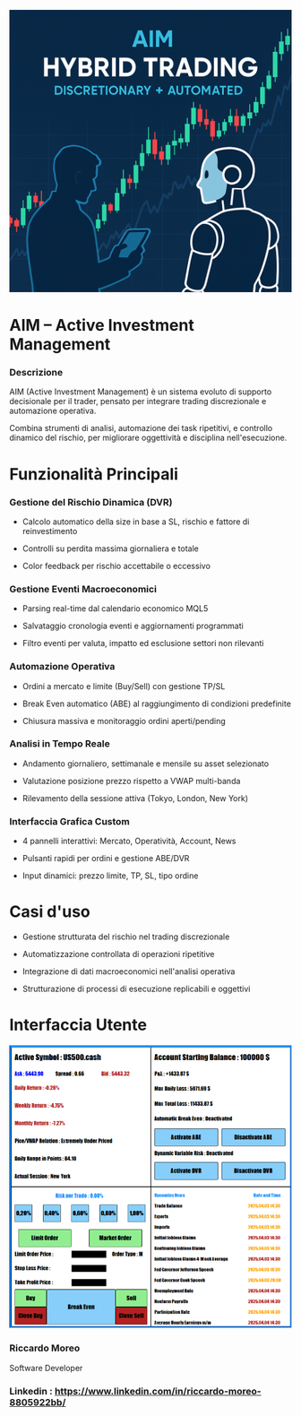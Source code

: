 ![Preview](snapshot/AIM.png)

# AIM – Active Investment Management

### Descrizione

AIM (Active Investment Management) è un sistema evoluto di supporto decisionale per il trader, pensato per integrare trading discrezionale e automazione operativa.

Combina strumenti di analisi, automazione dei task ripetitivi, e controllo dinamico del rischio, per migliorare oggettività e disciplina nell'esecuzione.

# Funzionalità Principali

### Gestione del Rischio Dinamica (DVR)

- Calcolo automatico della size in base a SL, rischio e fattore di reinvestimento

- Controlli su perdita massima giornaliera e totale

- Color feedback per rischio accettabile o eccessivo

### Gestione Eventi Macroeconomici

- Parsing real-time dal calendario economico MQL5

- Salvataggio cronologia eventi e aggiornamenti programmati

- Filtro eventi per valuta, impatto ed esclusione settori non rilevanti

### Automazione Operativa

- Ordini a mercato e limite (Buy/Sell) con gestione TP/SL

- Break Even automatico (ABE) al raggiungimento di condizioni predefinite

- Chiusura massiva e monitoraggio ordini aperti/pending

### Analisi in Tempo Reale

- Andamento giornaliero, settimanale e mensile su asset selezionato

- Valutazione posizione prezzo rispetto a VWAP multi-banda

- Rilevamento della sessione attiva (Tokyo, London, New York)

### Interfaccia Grafica Custom

- 4 pannelli interattivi: Mercato, Operatività, Account, News

- Pulsanti rapidi per ordini e gestione ABE/DVR

- Input dinamici: prezzo limite, TP, SL, tipo ordine

# Casi d'uso

- Gestione strutturata del rischio nel trading discrezionale

- Automatizzazione controllata di operazioni ripetitive

- Integrazione di dati macroeconomici nell'analisi operativa

- Strutturazione di processi di esecuzione replicabili e oggettivi

# Interfaccia Utente

![Preview](snapshot/AIM_UI.png)

### Riccardo Moreo
Software Developer
### Linkedin : https://www.linkedin.com/in/riccardo-moreo-8805922bb/
